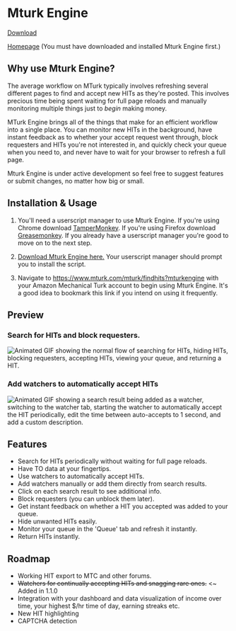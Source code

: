 # Mturk Engine

[Download](https://raw.githubusercontent.com/Anveio/mturk-engine/master/build/mturk-engine.latest.user.js)

[Homepage](https://www.mturk.com/mturk/findhits?mturkengine) (You must have downloaded and installed Mturk Engine first.)

## Why use Mturk Engine?

The average workflow on MTurk typically involves refreshing several different pages to find and accept new HITs as they're posted. This involves precious time being spent waiting for full page reloads and manually monitoring multiple things just to *begin* making money.

MTurk Engine brings all of the things that make for an efficient workflow into a single place. You can monitor new HITs in the background, have instant feedback as to whether your accept request went through, block requesters and HITs you're not interested in, and quickly check your queue when you need to, and never have to wait for your browser to refresh a full page.

Mturk Engine is under active development so feel free to suggest features or submit changes, no matter how big or small.

## Installation & Usage

1. You'll need a userscript manager to use Mturk Engine. If you're using Chrome download [TamperMonkey](https://chrome.google.com/webstore/detail/tampermonkey/dhdgffkkebhmkfjojejmpbldmpobfkfo?hl=en). If you're using Firefox download [Greasemonkey](https://addons.mozilla.org/en-US/firefox/addon/greasemonkey/). If you already have a userscript manager you're good to move on to the next step.

2. [Download Mturk Engine here.](https://github.com/Anveio/mturk-engine/raw/master/build/static/js/mturk-engine-1.0.0rc.user.js) Your userscript manager should prompt you to install the script.

3. Navigate to https://www.mturk.com/mturk/findhits?mturkengine with your Amazon Mechanical Turk account to begin using Mturk Engine. It's a good idea to bookmark this link if you intend on using it frequently.

## Preview

### Search for HITs and block requesters.
<img src="https://i.imgur.com/Z5UEVbs.gif" alt="Animated GIF showing the normal flow of searching for HITs, hiding HITs, blocking requesters, accepting HITs, viewing your queue, and returning a HIT."/>

### Add watchers to automatically accept HITs

<img src="https://i.imgur.com/XRMcGtz.gif" alt="Animated GIF showing a search result being added as a watcher, switching to the watcher tab, starting the watcher to automatically accept the HIT periodically, edit the time between auto-accepts to 1 second, and add a custom description."/>

## Features

* Search for HITs periodically without waiting for full page reloads.
* Have TO data at your fingertips.
* Use watchers to automatically accept HITs.
* Add watchers manually or add them directly from search results.
* Click on each search result to see additional info.
* Block requesters (you can unblock them later).
* Get instant feedback on whether a HIT you accepted was added to your queue.
* Hide unwanted HITs easily.
* Monitor your queue in the 'Queue' tab and refresh it instantly.
* Return HITs instantly.

## Roadmap

* Working HIT export to MTC and other forums. 
* ~~Watchers for continually accepting HITs and snagging rare ones.~~ <~ Added in 1.1.0
* Integration with your dashboard and data visualization of income over time, your highest $/hr time of day, earning streaks etc.
* New HIT highlighting
* CAPTCHA detection

